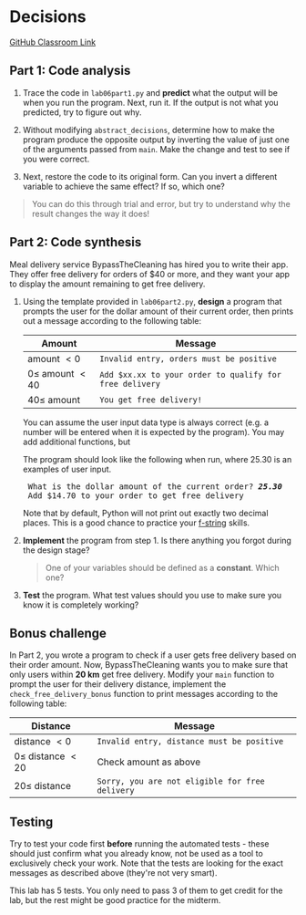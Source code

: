 # Decisions
[GitHub Classroom Link](https://classroom.github.com/a/90-vlORo)

## Part 1: Code analysis
1. Trace the code in `lab06part1.py` and **predict** what the output will be when you run the program. Next, run it. If the output is not what you predicted, try to figure out why.

2. Without modifying `abstract_decisions`, determine how to make the program produce the opposite output by inverting the value of just one of the arguments passed from `main`. Make the change and test to see if you were correct.

3. Next, restore the code to its original form. Can you invert a different variable to achieve the same effect? If so, which one?

> You can do this through trial and error, but try to understand why the result changes the way it does!

## Part 2: Code synthesis
Meal delivery service BypassTheCleaning has hired you to write their app. They offer free delivery for orders of \$40 or more, and they want your app to display the amount remaining to get free delivery.

1. Using the template provided in `lab06part2.py`, **design** a program that prompts the user for the dollar amount of their current order, then prints out a message according to the following table:

    | Amount                   | Message                                                 |
    | ------------------------ | ------------------------------------------------------- |
    | amount $\lt 0$           | `Invalid entry, orders must be positive`                |
    | $0 \leq$ amount $\lt 40$ | `Add $xx.xx to your order to qualify for free delivery` |
    | $40 \leq$ amount         | `You get free delivery!`                                |
    
    You can assume the user input data type is always correct (e.g. a number will be entered when it is expected by the program). You may add additional functions, but 

    The program should look like the following when run, where 25.30 is an examples of user input.

    <pre>
    What is the dollar amount of the current order? <span style="font-style: italic; font-weight: bold;">25.30</span>
    Add $14.70 to your order to get free delivery</pre>

    Note that by default, Python will not print out exactly two decimal places. This is a good chance to practice your [f-string](https://docs.python.org/3/tutorial/inputoutput.html#tut-f-strings) skills.

2. **Implement** the program from step 1. Is there anything you forgot during the design stage?
   > One of your variables should be defined as a **constant**. Which one?
3. **Test** the program. What test values should you use to make sure you know it is completely working?

## Bonus challenge
In Part 2, you wrote a program to check if a user gets free delivery based on their order amount. Now, BypassTheCleaning wants you to make sure that only users within **20 km** get free delivery. Modify your `main` function to prompt the user for their delivery distance, implement the `check_free_delivery_bonus` function to print messages according to the following table:

| Distance                   | Message                                         |
| -------------------------- | ----------------------------------------------- |
| distance $\lt 0$           | `Invalid entry, distance must be positive`      |
| $0 \leq$ distance $\lt 20$ | Check amount as above                           |
| $20 \leq$ distance         | `Sorry, you are not eligible for free delivery` |

## Testing
Try to test your code first **before** running the automated tests - these should just confirm what you already know, not be used as a tool to exclusively check your work. Note that the tests are looking for the exact messages as described above (they're not very smart).

This lab has 5 tests. You only need to pass 3 of them to get credit for the lab, but the rest might be good practice for the midterm.